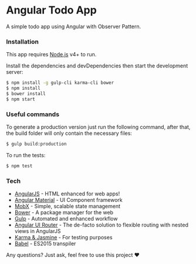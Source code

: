 # Angular Todo App
A simple todo app using Angular with Observer Pattern.

### Installation

This app requires [Node.js](https://nodejs.org/) v4+ to run.

Install the dependencies and devDependencies then start the development server:

```sh
$ npm install -g gulp-cli karma-cli bower
$ npm install 
$ bower install
$ npm start
```

### Useful commands

To generate a production version just run the following command, after that, the build folder will only contain the necessary files:
```sh
$ gulp build:production
```

To run the tests:
```sh
$ npm test
```

### Tech
* [AngularJS] - HTML enhanced for web apps!
* [Angular Material] - UI Component framework
* [MobX] - Simple, scalable state management
* [Bower] - A package manager for the web
* [Gulp] - Automated and enhanced workflow
* [Angular UI Router] - The de-facto solution to flexible routing with nested views in AngularJS
* [Karma & Jasmine] - For testing purposes
* [Babel] - ES2015 transpiler 

Any questions? Just ask, feel free to use this project ♥

   [AngularJS]: <http://angularjs.org>
   [Gulp]: <http://gulpjs.com>
   [Angular Material]: <https://material.angularjs.org/latest/>
   [MobX]: <https://github.com/mobxjs/mobx>
   [Bower]: <https://bower.io/>
   [Gulp]: <http://gulpjs.com/>
   [Angular UI Router]: <https://github.com/angular-ui/ui-router>
   [Karma & Jasmine]: <https://karma-runner.github.io/1.0/index.html>
   [Babel]: <https://babeljs.io/>

